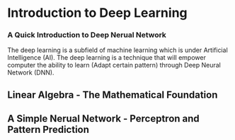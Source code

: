 # Introduction to Deep Learning
### A Quick Introduction to Deep Nerual Network
The deep learning is a subfield of machine learning which is under Artificial Intelligence (AI). The deep learning is a technique that will empower computer the ability to learn (Adapt certain pattern) through Deep Neural Network (DNN).

## Linear Algebra - The Mathematical Foundation

## A Simple Nerual Network - Perceptron and Pattern Prediction
